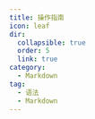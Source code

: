 ```yaml
---
title: 操作指南
icon: leaf
dir:
  collapsible: true
  order: 5
  link: true
category:
  - Markdown
tag:
  - 语法
  - Markdown
---
```


